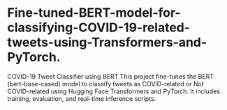 # Fine-tuned-BERT-model-for-classifying-COVID-19-related-tweets-using-Transformers-and-PyTorch.
COVID-19 Tweet Classifier using BERT This project fine-tunes the BERT (bert-base-cased) model to classify tweets as COVID-related or Not COVID-related using Hugging Face Transformers and PyTorch. It includes training, evaluation, and real-time inference scripts.

